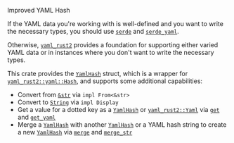 Improved YAML Hash

If the YAML data you're working with is well-defined and you want to write the necessary types, you
should use [`serde`] and [`serde_yaml`].

Otherwise, [`yaml_rust2`] provides a foundation for supporting either varied YAML data or in
instances where you don't want to write the necessary types.

This crate provides the [`YamlHash`] struct, which is a wrapper for [`yaml_rust2::yaml::Hash`], and
supports some additional capabilities:

* Convert from [`&str`] via `impl From<&str>`
* Convert to [`String`] via `impl Display`
* Get a value for a dotted key as a [`YamlHash`] or [`yaml_rust2::Yaml`] via
  [`get`][`YamlHash::get`] and [`get_yaml`][`YamlHash::get_yaml`]
* Merge a [`YamlHash`] with another [`YamlHash`] or a YAML hash string to create a new [`YamlHash`]
  via [`merge`][`YamlHash::merge`] and [`merge_str`][`YamlHash::merge_str`]

[`&str`]: https://doc.rust-lang.org/nightly/std/primitive.str.html
[`serde`]: https://docs.rs/serde
[`serde_yaml`]: https://docs.rs/serde_yaml
[`String`]: https://doc.rust-lang.org/nightly/alloc/string/struct.String.html
[`yaml_rust2`]: https://docs.rs/yaml-rust2
[`yaml_rust2::Yaml`]: https://docs.rs/yaml-rust2/latest/yaml_rust2/yaml/enum.Yaml.html
[`yaml_rust2::yaml::Hash`]: https://docs.rs/yaml-rust2/latest/yaml_rust2/yaml/type.Hash.html
[`YamlHash`]: https://docs.rs/yaml-hash/latest/yaml_hash/struct.YamlHash.html
[`YamlHash::get`]: https://docs.rs/yaml-hash/latest/yaml_hash/struct.YamlHash.html#method.get
[`YamlHash::get_yaml`]: https://docs.rs/yaml-hash/latest/yaml_hash/struct.YamlHash.html#method.get_yaml
[`YamlHash::merge`]: https://docs.rs/yaml-hash/latest/yaml_hash/struct.YamlHash.html#method.merge
[`YamlHash::merge_str`]: https://docs.rs/yaml-hash/latest/yaml_hash/struct.YamlHash.html#method.merge_str

